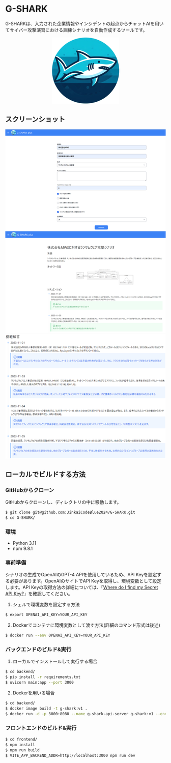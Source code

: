 # G-SHARK

G-SHARKは、入力された企業情報やインシデントの起点からチャットAIを用いてサイバー攻撃演習における訓練シナリオを自動作成するツールです。  
<p align="center">
    <img src="https://github.com/JinkaiCodeBlue2024/G-SHARK/blob/main/icon.png?raw=true" alt="icon" />
</p>

## スクリーンショット

![screenshot1](https://github.com/JinkaiCodeBlue2024/G-SHARK/blob/main/screenshot/screenshot1.png?raw=true)
![screenshot2](https://github.com/JinkaiCodeBlue2024/G-SHARK/blob/main/screenshot/screenshot2.png?raw=true)
![screenshot3](https://github.com/JinkaiCodeBlue2024/G-SHARK/blob/main/screenshot/screenshot3.png?raw=true)

## ローカルでビルドする方法

### GitHubからクローン

GitHubからクローンし、ディレクトリの中に移動します。
```sh
$ git clone git@github.com:JinkaiCodeBlue2024/G-SHARK.git
$ cd G-SHARK/
```

### 環境

- Python 3.11
- npm 9.8.1

### 事前準備

シナリオの生成でOpenAIのGPT-4 APIを使用しているため、API Keyを設定する必要があります。OpenAIのサイトでAPI Keyを取得し、環境変数として設定します。API Keyの取得方法の詳細については、「[Where do I find my Secret API Key?](https://help.openai.com/en/articles/4936850-where-do-i-find-my-secret-api-key)」を確認してください。  
  
1. シェルで環境変数を設定する方法
```sh
$ export OPENAI_API_KEY=YOUR_API_KEY
```
2. Dockerでコンテナに環境変数として渡す方法(詳細のコマンド形式は後述)
```sh
$ docker run --env OPENAI_API_KEY=YOUR_API_KEY
```

### バックエンドのビルド&実行

1. ローカルでインストールして実行する場合
```sh
$ cd backend/
$ pip install -r requirements.txt
$ uvicorn main:app --port 3000
```

2. Dockerを用いる場合
```sh
$ cd backend/
$ docker image build -t g-shark:v1 .
$ docker run -d -p 3000:8080 --name g-shark-api-server g-shark:v1 --env OPENAI_API_KEY=YOUR_API_KEY
```

### フロントエンドのビルド&実行

```sh
$ cd frontend/
$ npm install
$ npm run build
$ VITE_APP_BACKEND_ADDR=http://localhost:3000 npm run dev
```
